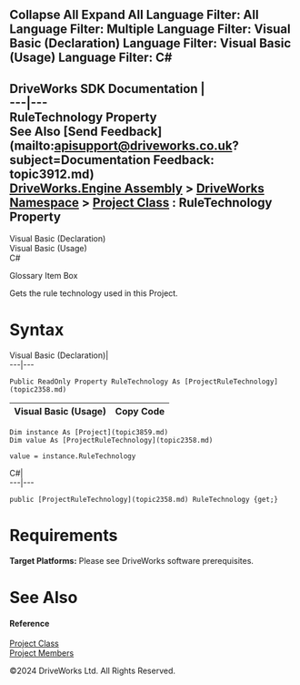        

 Collapse All Expand All  Language Filter: All  Language Filter: Multiple  Language Filter: Visual Basic (Declaration) Language Filter: Visual Basic (Usage) Language Filter: C#  
---  
DriveWorks SDK Documentation  |   
---|---  
RuleTechnology Property   
See Also [Send Feedback](mailto:apisupport@driveworks.co.uk?subject=Documentation Feedback: topic3912.md)  
[DriveWorks.Engine Assembly](topic2156.md) > [DriveWorks Namespace](topic2159.md) > [Project Class](topic3859.md) : RuleTechnology Property  
---  
  
Visual Basic (Declaration)    
Visual Basic (Usage)    
C# 

Glossary Item Box

Gets the rule technology used in this Project. 

# Syntax

Visual Basic (Declaration)|   
---|---  
      
    
    Public ReadOnly Property RuleTechnology As [ProjectRuleTechnology](topic2358.md)  
  
Visual Basic (Usage)| Copy Code  
---|---  
      
    
    Dim instance As [Project](topic3859.md)
    Dim value As [ProjectRuleTechnology](topic2358.md)
     
    value = instance.RuleTechnology  
  
C#|   
---|---  
      
    
    public [ProjectRuleTechnology](topic2358.md) RuleTechnology {get;}  
  
# Requirements

**Target Platforms:** Please see DriveWorks software prerequisites.

# See Also

#### Reference

[Project Class](topic3859.md)   
[Project Members](topic3860.md)

©2024 DriveWorks Ltd. All Rights Reserved.
